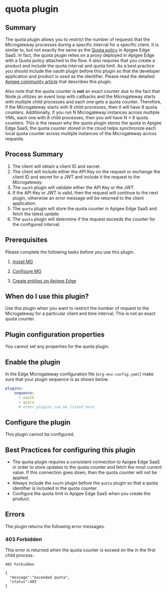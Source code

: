 # quota plugin

## Summary
The quota plugin allows you to restrict the number of requests that the Microgateway processes during a specific interval for a specific client.  It is similar to, but not exactly the same as the [Quota policy](https://docs.apigee.com/api-platform/reference/policies/quota-policy) in Apigee Edge SaaS.  In fact, the quota plugin relies on a proxy deployed in Apigee Edge with a Quota policy attached to the flow.  It also requires that you create a product and include the quota interval and quota limit.  As a best practice you should include the oauth plugin before this plugin so that the developer application and product is used as the identifier. Please read the detailed [Apigee community article](https://community.apigee.com/articles/39793/edge-microgateway-quota-plugin.html) that describes this plugin.

Also note that the quota counter is **not** an exact counter due to the fact that Node.js utilizes an event loop with callbacks and the Microgateway starts with multiple child processes and each one gets a quota counter.  Therefore, if the Microgateway starts with 8 child processes, then it will have 8 quota counters.  Additionally, if you run N Microgateway instances across multiple VMs, each one with 8 child processes, then you will have N * 8 quota counters.  This is the reason why the quota plugin stores the quota in Apigee Edge SaaS; the quota counter stored in the cloud helps synchronize each local quota counter across multiple instances of the Microgateway across requests.  

## Process Summary
1. The client will obtain a client ID and secret.
2. The client will include either the API Key on the request or exchange the client ID and secret for a JWT and include it the request to the Microgateway.
3. The `oauth` plugin will validate either the API Key or the JWT.
4. If the API Key or JWT is valid, then the request will continue to the next plugin, otherwise an error message will be returned to the client application.
5. The `quota` plugin will store the quota counter in Apigee Edge SaaS and fetch the latest update.  
6. The `quota` plugin will determine if the request exceeds the counter for the configured interval.  

## Prerequisites
Please complete the following tasks before you use this plugin.  

1. [Install MG](https://docs.apigee.com/api-platform/microgateway/3.0.x/setting-and-configuring-edge-microgateway#Prerequisite)   

2. [Configure MG](https://docs.apigee.com/api-platform/microgateway/3.0.x/setting-and-configuring-edge-microgateway#Part1)

3. [Create entities on Apigee Edge](https://docs.apigee.com/api-platform/microgateway/3.0.x/setting-and-configuring-edge-microgateway#Part2)

## When do I use this plugin?
Use this plugin when you want to restrict the number of request to the Microgateway for a particular client and time interval.  This is not an exact quota counter.  

## Plugin configuration properties
You cannot set any properties for the quota plugin.

## Enable the plugin
In the Edge Microgateway configuration file (`org-env-config.yaml`) make sure that your plugin sequence is as shown below.

```yaml
plugins:
    sequence:
      - oauth
      - quota
      # other plugins can be listed here
```

## Configure the plugin
This plugin cannot be configured.  

## Best Practices for configuring this plugin
* The quota plugin requires a consistent connection to Apigee Edge SaaS in order to store updates to the quota counter and fetch the most current value.  If this connection goes down, then the quota counter will not be applied.  
* Always include the `oauth` plugin before the `quota` plugin so that a quota identifier is included in the quota counter.  
* Configure the quota limit in Apigee Edge SaaS when you create the product.  

## Errors
The plugin returns the following error messages.

### 403 Forbidden
This error is returned when the quota counter is exceed on the in the first child process .  
```
403 Forbidden

{
  "message":"exceeded quota",
  "status":403
}
```
